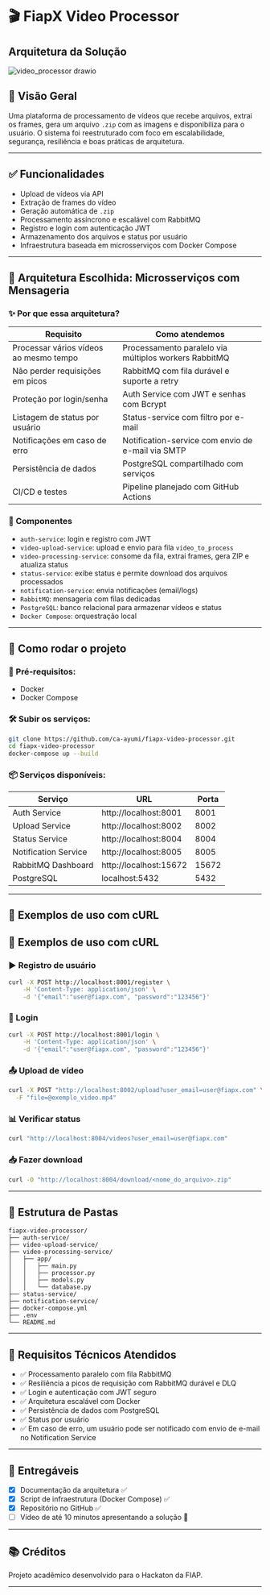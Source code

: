 # 🎬 FiapX Video Processor 

##  Arquitetura da Solução 
![video_processor drawio](https://github.com/user-attachments/assets/768efcd6-ac83-4368-941c-d2fcdcab3ef1)


## 📌 Visão Geral
Uma plataforma de processamento de vídeos que recebe arquivos, extrai os frames, gera um arquivo `.zip` com as imagens e disponibiliza para o usuário. O sistema foi reestruturado com foco em escalabilidade, segurança, resiliência e boas práticas de arquitetura.

---

## ✅ Funcionalidades
- Upload de vídeos via API
- Extração de frames do vídeo
- Geração automática de `.zip`
- Processamento assíncrono e escalável com RabbitMQ
- Registro e login com autenticação JWT
- Armazenamento dos arquivos e status por usuário
- Infraestrutura baseada em microsserviços com Docker Compose

---

## 🧱 Arquitetura Escolhida: Microsserviços com Mensageria

### ✨ Por que essa arquitetura?
| Requisito                             | Como atendemos                                            |
|--------------------------------------|------------------------------------------------------------|
| Processar vários vídeos ao mesmo tempo | Processamento paralelo via múltiplos workers RabbitMQ     |
| Não perder requisições em picos        | RabbitMQ com fila durável e suporte a retry               |
| Proteção por login/senha               | Auth Service com JWT e senhas com Bcrypt                  |
| Listagem de status por usuário        | Status-service com filtro por e-mail                      |
| Notificações em caso de erro          | Notification-service com envio de e-mail via SMTP         |
| Persistência de dados                 | PostgreSQL compartilhado com serviços                     |
| CI/CD e testes                        | Pipeline planejado com GitHub Actions                     |

### 📌 Componentes
- `auth-service`: login e registro com JWT
- `video-upload-service`: upload e envio para fila `video_to_process`
- `video-processing-service`: consome da fila, extrai frames, gera ZIP e atualiza status
- `status-service`: exibe status e permite download dos arquivos processados
- `notification-service`: envia notificações (email/logs)
- `RabbitMQ`: mensageria com filas dedicadas
- `PostgreSQL`: banco relacional para armazenar vídeos e status
- `Docker Compose`: orquestração local

---

## 🚀 Como rodar o projeto

### 🧩 Pré-requisitos:
- Docker
- Docker Compose

### 🛠️ Subir os serviços:
```bash
git clone https://github.com/ca-ayumi/fiapx-video-processor.git
cd fiapx-video-processor
docker-compose up --build
```

### 📦 Serviços disponíveis:
| Serviço              | URL                        | Porta |
|----------------------|-----------------------------|--------|
| Auth Service         | http://localhost:8001       | 8001   |
| Upload Service       | http://localhost:8002       | 8002   |
| Status Service       | http://localhost:8004       | 8004   |
| Notification Service | http://localhost:8005       | 8005   |
| RabbitMQ Dashboard   | http://localhost:15672      | 15672  |
| PostgreSQL           | localhost:5432              | 5432   |

---

## 🧪 Exemplos de uso com cURL

## 🧪 Exemplos de uso com cURL

### ▶️ Registro de usuário
```bash
curl -X POST http://localhost:8001/register \
    -H 'Content-Type: application/json' \
    -d '{"email":"user@fiapx.com", "password":"123456"}'
```

### 🔐 Login
```bash
curl -X POST http://localhost:8001/login \
    -H 'Content-Type: application/json' \
    -d '{"email":"user@fiapx.com", "password":"123456"}'
```

### 📤 Upload de vídeo
```bash
curl -X POST "http://localhost:8002/upload?user_email=user@fiapx.com" \
  -F "file=@exemplo_video.mp4"
```

### 📊 Verificar status
```bash
curl "http://localhost:8004/videos?user_email=user@fiapx.com"
```

### 📥 Fazer download
```bash
curl -O "http://localhost:8004/download/<nome_do_arquivo>.zip"
```

---

## 📁 Estrutura de Pastas
```
fiapx-video-processor/
├── auth-service/
├── video-upload-service/
├── video-processing-service/
│   ├── app/
│   │   ├── main.py
│   │   ├── processor.py
│   │   ├── models.py
│   │   └── database.py
├── status-service/
├── notification-service/
├── docker-compose.yml
├── .env
└── README.md
```

---

## 🧾 Requisitos Técnicos Atendidos
- ✅ Processamento paralelo com fila RabbitMQ
- ✅ Resiliência a picos de requisição com RabbitMQ durável e DLQ
- ✅ Login e autenticação com JWT seguro
- ✅ Arquitetura escalável com Docker
- ✅ Persistência de dados com PostgreSQL
- ✅ Status por usuário 
- ✅ Em caso de erro, um usuário pode ser notificado com envio de e-mail no Notification Service
---

## 📌 Entregáveis
- [x] Documentação da arquitetura ✅
- [x] Script de infraestrutura (Docker Compose) ✅
- [x] Repositório no GitHub ✅
- [ ] Vídeo de até 10 minutos apresentando a solução 🎥

---

## 📚 Créditos
Projeto acadêmico desenvolvido para o Hackaton da FIAP.

---
